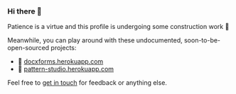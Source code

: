 ### Hi there 👋

Patience is a virtue and this profile is undergoing some construction work 🚧

Meanwhile, you can play around with these undocumented, soon-to-be-open-sourced projects:
 - 📄 [docxforms.herokuapp.com](https://docxforms.herokuapp.com)
 - 🎁 [pattern-studio.herokuapp.com](https://pattern-studio.herokuapp.com)

Feel free to [get in touch](mailto:velislav.gerov@gmail.com) for feedback or anything else.

<!--
**velislavgerov/velislavgerov** is a ✨ _special_ ✨ repository because its `README.md` (this file) appears on your GitHub profile.

Here are some ideas to get you started:

- 🔭 I’m currently working on ...
- 🌱 I’m currently learning ...
- 👯 I’m looking to collaborate on ...
- 🤔 I’m looking for help with ...
- 💬 Ask me about ...
- 📫 How to reach me: ...
- 😄 Pronouns: ...
- ⚡ Fun fact: ...
-->
